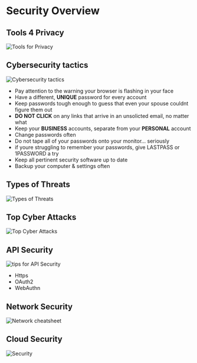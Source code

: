 # Security Overview

## Tools 4 Privacy

![Tools for Privacy](https://i.pinimg.com/564x/61/ce/e6/61cee6b356c9d301334060d94df94dd9.jpg)

## Cybersecurity tactics

![Cybersecurity tactics](https://i.pinimg.com/originals/4e/2e/15/4e2e15f5ae98e9233ffcf0643b481e0c.jpg)
- Pay attention to the warning your browser is flashing in your face
- Have a different, **UNIQUE** password for every account
- Keep passwords tough enough to guess that even your spouse couldnt figure them out
- **DO NOT CLICK** on any links that arrive in an unsolicted email, no matter what
- Keep your **BUSINESS** accounts, separate from your **PERSONAL** account
- Change passwords often
- Do not tape all of your passwords onto your monitor... seriously
- if youre struggling to remember your passwords, give LASTPASS or 1PASSWORD a try
- Keep all pertinent security software up to date
- Backup your computer & settings often

## Types of Threats

![Types of Threats](https://i.pinimg.com/564x/e7/c8/83/e7c883aa1342c9ef9d1063cf3a53c583.jpg)

## Top Cyber Attacks

![Top Cyber Attacks](https://i.pinimg.com/originals/31/30/e4/3130e42595ae72428b33bf75a512e44c.gif)

## API Security

![tips for API Security](https://i.pinimg.com/originals/75/a1/51/75a15159883faffc4c46d229837ef40b.png)
- Https 
- OAuth2
- WebAuthn


## Network Security 

![Network cheatsheet](https://i.pinimg.com/564x/50/b3/32/50b3328372a1b9e448c88546b29e8a95.jpg)

## Cloud Security 

![Security](https://i.pinimg.com/originals/10/3c/bd/103cbdaffe08c9786dc15925b7558bfd.gif)

